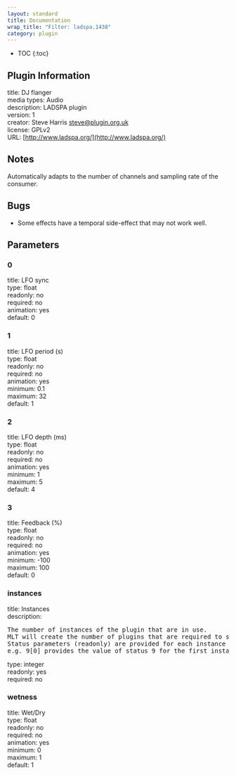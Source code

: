 ```yaml
---
layout: standard
title: Documentation
wrap_title: "Filter: ladspa.1438"
category: plugin
---
```

* TOC
{:toc}

## Plugin Information

title: DJ flanger  
media types:
Audio  
description: LADSPA plugin  
version: 1  
creator: Steve Harris <steve@plugin.org.uk>  
license: GPLv2  
URL: [http://www.ladspa.org/](http://www.ladspa.org/)  

## Notes

Automatically adapts to the number of channels and sampling rate of the consumer.

## Bugs

* Some effects have a temporal side-effect that may not work well.


## Parameters

### 0

title: LFO sync    
type: float  
readonly: no  
required: no  
animation: yes  
default: 0  

### 1

title: LFO period (s)    
type: float  
readonly: no  
required: no  
animation: yes  
minimum: 0.1  
maximum: 32  
default: 1  

### 2

title: LFO depth (ms)    
type: float  
readonly: no  
required: no  
animation: yes  
minimum: 1  
maximum: 5  
default: 4  

### 3

title: Feedback (%)    
type: float  
readonly: no  
required: no  
animation: yes  
minimum: -100  
maximum: 100  
default: 0  

### instances

title: Instances    
description:
<pre>
The number of instances of the plugin that are in use.
MLT will create the number of plugins that are required to support the number of audio channels.
Status parameters (readonly) are provided for each instance and are accessed by specifying the instance number after the identifier (starting at zero).
e.g. 9[0] provides the value of status 9 for the first instance.
</pre>
type: integer  
readonly: yes  
required: no  

### wetness

title: Wet/Dry    
type: float  
readonly: no  
required: no  
animation: yes  
minimum: 0  
maximum: 1  
default: 1  

